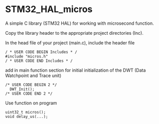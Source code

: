 # STM32_HAL_micros

A simple C library (STM32 HAL) for working with microsecond function.

Copy the library header to the appropriate project directories (Inc).

In the head file of your project (main.c), include the header file
```
/ * USER CODE BEGIN Includes * /
#include "micros.h"
/ * USER CODE END Includes * /
```
add in main function section for initial initialization of the DWT (Data Watchpoint and Trace unit)
```
/* USER CODE BEGIN 2 */
  DWT_Init();
/* USER CODE END 2 */
```
Use function on program
```
uint32_t micros();
void delay_us(...);
```

